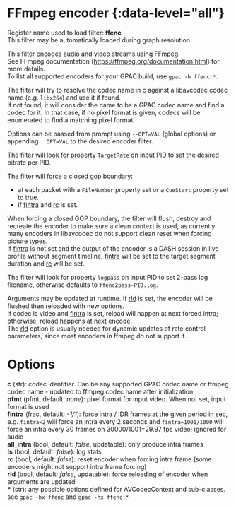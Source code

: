 <!-- automatically generated - do not edit, patch gpac/applications/gpac/gpac.c -->

# FFmpeg encoder  {:data-level="all"}  
  
Register name used to load filter: __ffenc__  
This filter may be automatically loaded during graph resolution.  
  
This filter encodes audio and video streams using FFmpeg.  
See FFmpeg documentation (https://ffmpeg.org/documentation.html) for more details.  
To list all supported encoders for your GPAC build, use `gpac -h ffenc:*`.  
  
The filter will try to resolve the codec name in [c](#c) against a libavcodec codec name (e.g. `libx264`) and use it if found.  
If not found, it will consider the name to be a GPAC codec name and find a codec for it. In that case, if no pixel format is given, codecs will be enumerated to find a matching pixel format.  
  
Options can be passed from prompt using `--OPT=VAL` (global options) or appending `::OPT=VAL` to the desired encoder filter.  
  
The filter will look for property `TargetRate` on input PID to set the desired bitrate per PID.  
  
The filter will force a closed gop boundary:  

- at each packet with a `FileNumber` property set or a `CueStart` property set to true.  
- if [fintra](#fintra) and [rc](#rc) is set.  

  
When forcing a closed GOP boundary, the filter will flush, destroy and recreate the encoder to make sure a clean context is used, as currently many encoders in libavcodec do not support clean reset when forcing picture types.  
If [fintra](#fintra) is not set and the output of the encoder is a DASH session in live profile without segment timeline, [fintra](#fintra) will be set to the target segment duration and [rc](#rc) will be set.  
  
The filter will look for property `logpass` on input PID to set 2-pass log filename, otherwise defaults to `ffenc2pass-PID.log`.  
  
Arguments may be updated at runtime. If [rld](#rld) is set, the encoder will be flushed then reloaded with new options.  
If codec is video and [fintra](#fintra) is set, reload will happen at next forced intra; otherwise, reload happens at next encode.  
The [rld](#rld) option is usually needed for dynamic updates of rate control parameters, since most encoders in ffmpeg do not support it.  
  

# Options    
  
<a id="c">__c__</a> (str):     codec identifier. Can be any supported GPAC codec name or ffmpeg codec name - updated to ffmpeg codec name after initialization  
<a id="pfmt">__pfmt__</a> (pfmt, default: _none_): pixel format for input video. When not set, input format is used  
<a id="fintra">__fintra__</a> (frac, default: _-1/1_): force intra / IDR frames at the given period in sec, e.g. `fintra=2` will force an intra every 2 seconds and `fintra=1001/1000` will force an intra every 30 frames on 30000/1001=29.97 fps video; ignored for audio  
<a id="all_intra">__all_intra__</a> (bool, default: _false_, updatable): only produce intra frames  
<a id="ls">__ls__</a> (bool, default: _false_): log stats  
<a id="rc">__rc__</a> (bool, default: _false_): reset encoder when forcing intra frame (some encoders might not support intra frame forcing)  
<a id="rld">__rld__</a> (bool, default: _false_, updatable): force reloading of encoder when arguments are updated  
<a id="*">__*__</a> (str):     any possible options defined for AVCodecContext and sub-classes. see `gpac -hx ffenc` and `gpac -hx ffenc:*`  
  
